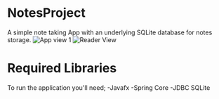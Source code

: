 # NotesProject
A simple note taking App with an underlying SQLite database for notes storage.
![App view 1](https://github.com/PaulOnKithub/NotesProject/assets/125145565/b2c6ccf2-10d3-44f6-a1c0-64b32455f3be)
![Reader View](https://github.com/PaulOnKithub/NotesProject/assets/125145565/f9892903-34e5-4301-a692-3d6eafa1362b)

# Required Libraries
To run the application you'll need; 
            -Javafx 
            -Spring Core
            -JDBC SQLite
